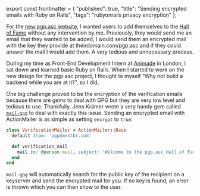 export const frontmatter = {
  "published": true,
  "title": "Sending encrypted emails with Ruby on Rails",
  "tags": "rubyonrails privacy encryption"
};



For the [new pgp.asc website](http://www.pgpasc.org), I wanted users to add themselves to the [Hall of Fame](http://www.pgpasc.org/halloffame) without any intervention by me. Previously, they would send me an email that they wanted to be added, I would send them an encrypted mail with the key they provide at theirdomain.com/pgp.asc and if they could answer the mail I would add them. A very tedious and unnecessary process. 

During my time as Front-End Development Intern at [Animade](http://animade.tv) in London, I sat down and learned basic Ruby on Rails. When I started to work on the new design for the pgp.asc project, I thought to myself “Why not build a backend while you are at it?”, so I did. 

One big challenge proved to be the encryption of the verification emails because there are gems to deal with GPG but they are very low level and tedious to use. Thankfully, Jens Krämer wrote a very handy gem called [`mail-gpg`](https://github.com/jkraemer/mail-gpg) to deal with exactly this issue. Sending an encrypted email with ActionMailer is as simple as setting `encrypt` to `true`:

```Ruby
class VerificationMailer < ActionMailer::Base
  default from: 'pgp@mxstbr.com'

  def verification_mail
    mail to: @person.mail, subject: 'Welcome to the pgp.asc Hall of Fame!', gpg: { encrypt: true }
  end
end
```

`mail-gpg` will automatically search for the public key of the recipient on a keyserver and send the encrypted mail for you. If no key is found, an error is thrown which you can then show to the user.